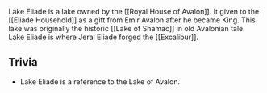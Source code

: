 Lake Eliade is a lake owned by the [[Royal House of Avalon]]. It given to the [[Eliade Household]] as a gift from Emir Avalon after he became King. This lake was originally the historic [[Lake of Shamac]] in old Avalonian tale. Lake Eliade is where Jeral Eliade forged the [[Excalibur]].

## Trivia
* Lake Eliade is a reference to the Lake of Avalon.
